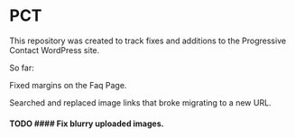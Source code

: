 # PCT


This repository was created to track fixes and additions to the Progressive Contact WordPress site.

So far:

Fixed margins on the Faq Page.

Searched and replaced image links that broke migrating to a new URL.

#### TODO #### Fix blurry uploaded images.